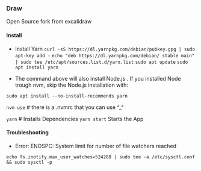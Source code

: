 ### Draw

Open Source fork from excalidraw

#### Install

- Install Yarn 
``` curl -sS https://dl.yarnpkg.com/debian/pubkey.gpg | sudo apt-key add - ```
``` echo "deb https://dl.yarnpkg.com/debian/ stable main" | sudo tee /etc/apt/sources.list.d/yarn.list ```
``` sudo apt update ```
``` sudo apt install yarn ```

- The command above will also install Node.js . If you installed Node trough nvm, skip the Node.js installation with:

``` sudo apt install --no-install-recommends yarn ```

``` nvm use ``` # there is a .nvmrc that you can use ^_^

``` yarn ``` # Installs Dependencies
``` yarn start ``` Starts the App

#### Troubleshooting

- Error: ENOSPC: System limit for number of file watchers reached

``` echo fs.inotify.max_user_watches=524288 | sudo tee -a /etc/sysctl.conf && sudo sysctl -p ```
